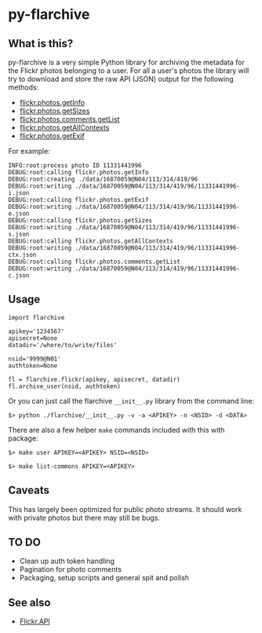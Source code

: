 # py-flarchive

## What is this?

py-flarchive is a very simple Python library for archiving the metadata for the
Flickr photos belonging to a user. For all a user's photos the library will try to
download and store the raw API (JSON) output for the following methods:

* [flickr.photos.getInfo](http://www.flickr.com/services/api/flickr.photos.getInfo)
* [flickr.photos.getSizes](http://www.flickr.com/services/api/flickr.photos.getSizes)
* [flickr.photos.comments.getList](http://www.flickr.com/services/api/flickr.photos.comments.getList)
* [flickr.photos.getAllContexts](http://www.flickr.com/services/api/flickr.photos.getAllContexts)
* [flickr.photos.getExif](http://www.flickr.com/services/api/flickr.photos.getExif)

For example:

	INFO:root:process photo ID 11331441996
	DEBUG:root:calling flickr.photos.getInfo
	DEBUG:root:creating ./data/16870059@N04/113/314/419/96
	DEBUG:root:writing ./data/16870059@N04/113/314/419/96/11331441996-i.json
	DEBUG:root:calling flickr.photos.getExif
	DEBUG:root:writing ./data/16870059@N04/113/314/419/96/11331441996-e.json
	DEBUG:root:calling flickr.photos.getSizes
	DEBUG:root:writing ./data/16870059@N04/113/314/419/96/11331441996-s.json
	DEBUG:root:calling flickr.photos.getAllContexts
	DEBUG:root:writing ./data/16870059@N04/113/314/419/96/11331441996-ctx.json
	DEBUG:root:calling flickr.photos.comments.getList
	DEBUG:root:writing ./data/16870059@N04/113/314/419/96/11331441996-c.json

## Usage

	import flarchive

	apikey='1234567'
	apisecret=None
	datadir='/where/to/write/files'

	nsid='9999@N01'
	authtoken=None

	fl = flarchive.flickr(apikey, apisecret, datadir)
	fl.archive_user(nsid, authtoken)

Or you can just call the flarchive `__init__.py` library from the command line:

	$> python ./flarchive/__init__.py -v -a <APIKEY> -n <NSID> -d <DATA>

There are also a few helper `make` commands included with this with package:

	$> make user APIKEY=<APIKEY> NSID=<NSID>

	$> make list-commons APIKEY=<APIKEY>

## Caveats

This has largely been optimized for public photo streams. It should work with
private photos but there may still be bugs.

## TO DO

* Clean up auth token handling
* Pagination for photo comments
* Packaging, setup scripts and general spit and polish

## See also

* [Flickr.API](https://pypi.python.org/pypi/Flickr.API)
